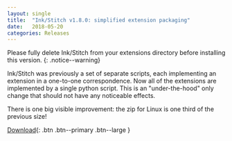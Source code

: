 ```yaml
---
layout: single
title:  "Ink/Stitch v1.8.0: simplified extension packaging"
date:   2018-05-20
categories: Releases
---
```


Please fully delete Ink/Stitch from your extensions directory before installing this version.
{: .notice--warning}

Ink/Stitch was previously a set of separate scripts, each implementing an extension in a one-to-one correspondence.  Now all of the extensions are implemented by a single python script.  This is an "under-the-hood" only change that should not have any noticeable effects.

There is one big visible improvement: the zip for Linux is one third of the previous size!

[Download](https://github.com/lexelby/inkstitch/releases/tag/v1.8.0){: .btn .btn--primary .btn--large }
